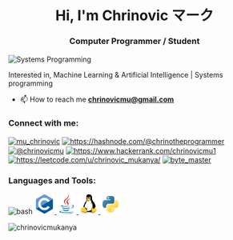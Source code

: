 <h1 align="center">Hi, I'm Chrinovic マーク</h1>
<h3 align="center">Computer Programmer / Student</h3>

<img align="center" alt="Systems Programming" width="400" src="https://c4.wallpaperflare.com/wallpaper/262/610/554/cpu-motherboard-geek-electrical-network-wallpaper-preview.jpg">


Interested in, Machine Learning & Artificial Intelligence | Systems programming

- 📫 How to reach me **chrinovicmu@gmail.com**

<h3 align="left">Connect with me:</h3>
<p align="left">
<a href="https://twitter.com/mu_chrinovic" target="blank"><img align="center" src="https://raw.githubusercontent.com/rahuldkjain/github-profile-readme-generator/master/src/images/icons/Social/twitter.svg" alt="mu_chrinovic" height="30" width="40" /></a>
<a href="https://hashnode.com/https://hashnode.com/@chrinotheprogrammer" target="blank"><img align="center" src="https://raw.githubusercontent.com/rahuldkjain/github-profile-readme-generator/master/src/images/icons/Social/hashnode.svg" alt="https://hashnode.com/@chrinotheprogrammer" height="30" width="40" /></a>
<a href="https://medium.com/@chrinovicmu" target="blank"><img align="center" src="https://raw.githubusercontent.com/rahuldkjain/github-profile-readme-generator/master/src/images/icons/Social/medium.svg" alt="@chrinovicmu" height="30" width="40" /></a>
<a href="https://www.hackerrank.com/chrinovicmu1" target="blank"><img align="center" src="https://raw.githubusercontent.com/rahuldkjain/github-profile-readme-generator/master/src/images/icons/Social/hackerrank.svg" alt="https://www.hackerrank.com/chrinovicmu1" height="30" width="40" /></a>
<a href="https://www.leetcode.com/chrinovic_mukanya/" target="blank"><img align="center" src="https://raw.githubusercontent.com/rahuldkjain/github-profile-readme-generator/master/src/images/icons/Social/leet-code.svg" alt="https://leetcode.com/u/chrinovic_mukanya/" height="30" width="40" /></a>
<a href="https://discord.gg/byte_master" target="blank"><img align="center" src="https://raw.githubusercontent.com/rahuldkjain/github-profile-readme-generator/master/src/images/icons/Social/discord.svg" alt="byte_master" height="30" width="40" /></a>
</p>

<h3 align="left">Languages and Tools:</h3>
 <img src="https://www.vectorlogo.zone/logos/gnu_bash/gnu_bash-icon.svg" alt="bash" width="40" height="40"/> </a> <a 
href="https://www.cprogramming.com/" target="_blank" rel="noreferrer"> <img src="https://raw.githubusercontent.com/devicons/devicon/master/icons/c/c-original.svg" alt="c" width="40" height="40"/> </a> <a href="https://www.w3schools.com/css/" target="_blank" rel="noreferrer">  </a> <a href="https://www.w3.org/html/" target="_blank" rel="noreferrer"> <img src="https://raw.githubusercontent.com/devicons/devicon/master/icons/java/java-original.svg" alt="java" width="40" height="40"/> </a> <a href="https://www.linux.org/" target="_blank" rel="noreferrer"> <img src="https://raw.githubusercontent.com/devicons/devicon/master/icons/linux/linux-original.svg" alt="linux" width="40" height="40"/> </a> <a href="https://www.python.org" target="_blank" rel="noreferrer"> <img src="https://raw.githubusercontent.com/devicons/devicon/master/icons/python/python-original.svg" alt="python" width="40" height="40"/> </a> </p>

<p><img align="center" src="https://github-readme-stats.vercel.app/api/top-langs?username=chrinovicmukanya&show_icons=true&locale=en&layout=compact" alt="chrinovicmukanya" /></p>

 
